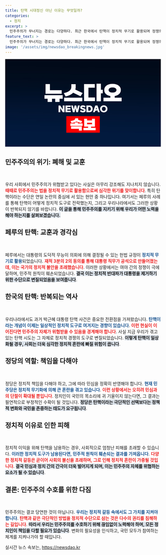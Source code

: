 ```yaml
---
title: 탄핵 시대정신 아닌 이유는 무엇일까?
categories:
  - 정치
excerpt: >
  민주주의가 무너지는 경로는 다양하다. 최근 한국에서 탄핵이 정치적 무기로 활용되며 정쟁의 도구가 되고 있는 상황을 분석한다. 탄핵이 정상화되면 정치적 공백이 깊어질 위험이 크다.
feature_text: >
  민주주의가 무너지는 경로는 다양하다. 최근 한국에서 탄핵이 정치적 무기로 활용되며 정쟁의 도구가 되고 있는 상황을 분석한다. 탄핵이 정상화되면 정치적 공백이 깊어질 위험이 크다.
image: '/assets/img/newsdao_breakingnews.jpg'
---
```


<p><img src="/assets/img/newsdao_breakingnews.jpg" alt="pcversion 속보" /></p>

<h2 data-ke-size="size26">민주주의의 위기: 폐해 및 교훈</h2>

<p data-ke-size="size16">&nbsp;</p>

<p>우리 사회에서 민주주의가 위협받고 있다는 사실은 아무리 강조해도 지나치지 않습니다. <b><span style="color: #ee2323;">때때로 민주주의는 법을 정치적 무기로 활용함으로써 심각한 위기를 맞이합니다</span></b>. 특히 탄핵이라는 수단은 연일 논란의 중심에 서 있는 현안 중 하나입니다. 여기서는 페루의 사례를 통해 탄핵이 어떻게 정치적 도구로 전락했는지, 그리고 우리나라에서도 그러한 상황이 반복되지 않기를 바랍니다. <b><span style="background-color: #21538527;">이 글을 통해 민주주의를 지키기 위해 우리가 어떤 노력을 해야 하는지를 살펴보겠습니다.</span></b></p>

<h2 data-ke-size="size26">페루의 탄핵: 교훈과 경각심</h2>

<p data-ke-size="size16">&nbsp;</p>

<p>페루에서는 대통령의 도덕적 무능이 의회에 의해 결정될 수 있는 헌법 규정이 <b><span style="color: #1a5490;">정치적 무기로 활용</span></b>되었습니다. <b><span style="color: #ee2323;">재적 3분의 2의 동의를 통해 대통령 직무가 공석으로 만들어졌는데, 이는 국가의 정치적 불안을 초래했습니다</span></b>. 이러한 상황에서는 여야 간의 정쟁이 극에 달하며, 민주적 원칙이 훼손되었습니다. <b><span style="background-color: #21538527;">결국 이는 정치적 반대파가 대통령을 제거하기 위한 수단으로 변질되었음을 보여줍니다</span></b>.</p>

<h2 data-ke-size="size26">한국의 탄핵: 반복되는 역사</h2>

<p data-ke-size="size16">&nbsp;</p>

<p>우리나라에서도 과거 박근혜 대통령 탄핵 사건은 중요한 전환점을 가져왔습니다. <b><span style="color: #1a5490;">탄핵이라는 개념이 이제는 일상적인 정치적 도구로 여겨지는 경향이 있습니다</span></b>. <b><span style="color: #ee2323;">이런 현실이 이어진다면 민주주의 자체가 위협받을 수 있음을 경계해야 합니다</span></b>. 사실 지금 우리가 겪고 있는 탄핵 시도는 그 자체로 정치적 경쟁의 도구로 변질되었습니다. <b><span style="background-color: #21538527;">이렇게 탄핵이 일상화될 경우, 사회는 더욱 심각한 정치적 혼란에 빠질 위험이 큽니다</span></b>.</p>

<h2 data-ke-size="size26">정당의 역할: 책임을 다해야</h2>

<p data-ke-size="size16">&nbsp;</p>

<p>정당은 정치적 책임을 다해야 하고, 그에 따라 민심을 정확히 반영해야 합니다. <b><span style="color: #1a5490;">현재 민주당은 정치적 무기화에 의해 큰 혼란을 겪고 있습니다</span></b>. <b><span style="color: #ee2323;">이런 상황에서는 오히려 민심과의 단절이 확대될 뿐입니다</span></b>. 정치인이 국민의 목소리에 귀 기울이지 않는다면, 그 결과는 필연적으로 부정적인 수확이 될 것입니다. <b><span style="background-color: #21538527;">정당은 탄핵이라는 극단적인 선택보다는 정책적 변화와 국민을 존중하는 태도가 요구됩니다</span></b>.</p>

<h2 data-ke-size="size26">정치적 이유로 인한 피해</h2>

<p data-ke-size="size16">&nbsp;</p>

<p>정치적 이익을 위해 탄핵을 남용하는 경우, 사회적으로 엄청난 피해를 초래할 수 있습니다. <b><span style="color: #1a5490;">이러한 정치적 도구가 남용된다면, 민주적 원칙이 훼손되는 결과를 가져옵니다</span></b>. <b><span style="color: #ee2323;">다양한 정치적 갈등은 곧이어 사회의 불신을 초래하며, 그로 인해 정치적 혼란이 가중될 것입니다</span></b>. <b><span style="background-color: #21538527;">결국 민심과 정치 간의 간극이 더욱 벌어지게 되며, 이는 민주주의 자체를 위협하는 요소가 될 수 있습니다</span></b>.</p>

<h2 data-ke-size="size26">결론: 민주주의 수호를 위한 다짐</h2>

<p data-ke-size="size16">&nbsp;</p>

<p>민주주의는 결코 당연한 것이 아닙니다. <b><span style="color: #1a5490;">우리는 정치적 갈등 속에서도 그 가치를 지켜야 합니다</span></b>. <b><span style="color: #ee2323;">탄핵과 같은 극단적인 방법을 정치적 수단으로 삼는 것은 다수의 권리를 침해하는 길입니다</span></b>. <b><span style="background-color: #21538527;">따라서 우리는 민주주의를 수호하기 위해 끊임없이 노력해야 하며, 모든 정치인이 책임을 다할 필요가 있습니다</span></b>. 변화의 필요성을 인식하고, 국민 모두가 참여하는 체계를 지켜나가야 할 때입니다. </p>
실시간 뉴스 속보는, <a href="https://newsdao.kr" rel="dofollow">https://newsdao.kr</a>


